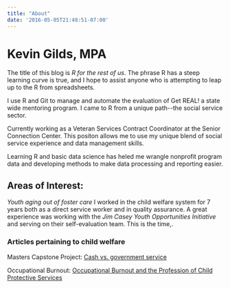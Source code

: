 ```yaml
---
title: "About"
date: '2016-05-05T21:48:51-07:00'
---
```


# Kevin Gilds, MPA

The title of this blog is *R for the rest of us*. The phrase R has a steep learning curve is true, and I hope to assist anyone who is attempting to leap up to the R from spreadsheets.

I use R and Git to manage and automate the evaluation of Get REAL! a state wide mentoring program. I came to R from a unique path--the social service sector.

Currently working as a Veteran Services Contract Coordinator at the Senior Connection Center. This positon allows me to use my unique blend of social service experience and data management skills. 

Learning R and basic data science has heled me wrangle nonprofit program data and developing methods to make data processing and reporting easier.  

## Areas of Interest:
*Youth aging out of foster care* I worked in the child welfare system for 7 years both as a direct service worker and in quality assurance. A great experience was working with the *Jim Casey Youth Opportunities Initiative* and serving on their self-evaluation team. This is the time,.

### Articles pertaining to child welfare

Masters Capstone Project: [Cash vs. government service](https://docs.google.com/viewer?a=v&pid=sites&srcid=ZGVmYXVsdGRvbWFpbnxwb3J0a2V2aW5naWxkc3xneDo0ODk5OGY1Y2UzMjNmZGNi)

Occupational Burnout: [Occupational Burnout and the Profession of Child Protective Services](https://docs.google.com/viewer?a=v&pid=sites&srcid=ZGVmYXVsdGRvbWFpbnxwb3J0a2V2aW5naWxkc3xneDoyOGFkMDAzZThiZTJlZjNm)
